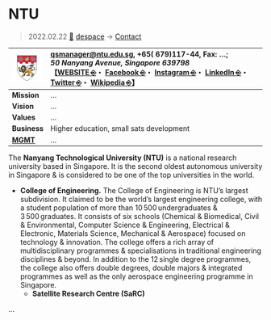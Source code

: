 # NTU
> 2022.02.22 [🚀](../../index/index.md) [despace](../index.md) → [Contact](../contact.md)

|[![](../f/contact/n/ntu_logo1_thumb.webp)](../f/contact/n/ntu_logo1.svg)|<qsmanager@ntu.edu.sg>, +65( 679)117-44, Fax: …;<br> *50 Nanyang Avenue, Singapore 639798*<br> 【[WEBSITE ⎆](http://www.ntu.edu.sg/)・ [Facebook ⎆](https://www.facebook.com/NTUsg/)・ [Instagram ⎆](https://www.instagram.com/ntu_sg/)・ [LinkedIn ⎆](https://www.linkedin.com/company/ntusg/)・ [Twitter ⎆](https://www.twitter.com/ntusg)・ [Wikipedia ⎆](https://en.wikipedia.org/wiki/Nanyang_Technological_University)】|
|:-|:-|
|**Mission**|…|
|**Vision**|…|
|**Values**|…|
|**Business**|Higher education, small sats development|
|**[MGMT](../mgmt.md)**|…|

The **Nanyang Technological University (NTU)** is a national research university based in Singapore. It is the second oldest autonomous university in Singapore & is considered to be one of the top universities in the world.

   - **College of Engineering.** The College of Engineering is NTU’s largest subdivision. It claimed to be the world’s largest engineering college, with a student population of more than 10 500 undergraduates & 3 500 graduates. It consists of six schools (Chemical & Biomedical, Civil & Environmental, Computer Science & Engineering, Electrical & Electronic, Materials Science, Mechanical & Aerospace) focused on technology & innovation. The college offers a rich array of multidisciplinary programmes & specialisations in traditional engineering disciplines & beyond. In addition to the 12 single degree programmes, the college also offers double degrees, double majors & integrated programmes as well as the only aerospace engineering programme in Singapore.
      - **Satellite Research Centre (SaRC)**

<p style="page-break-after:always"> </p>

…

